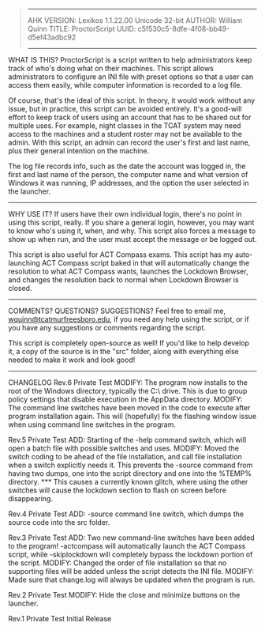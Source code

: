 > -----------------------------------------------------------------
> 
> AHK VERSION:	Lexikos 1.1.22.00 Unicode 32-bit
> AUTHOR:			William Quinn
> TITLE:			ProctorScript
> UUID:			c5f530c5-8dfe-4f08-bb49-d5ef43adbc92
> 
> ----------------------------------------------------------------

WHAT IS THIS?
ProctorScript is a script written to help administrators keep
track of who's doing what on their machines.  This script allows
administrators to configure an INI file with preset options
so that a user can access them easily, while computer information
is recorded to a log file.

Of course, that's the ideal of this script.  In theory, it would
work without any issue, but in practice, this script can be
avoided entirely.  It's a good-will effort to keep track of
users using an account that has to be shared out for multiple
uses.  For example, night classes in the TCAT system may need
access to the machines and a student roster may not be available
to the admin.  With this script, an admin can record the user's
first and last name, plus their general intention on the machine.

The log file records info, such as the date the account was logged
in, the first and last name of the person, the computer name
and what version of Windows it was running, IP addresses, and
the option the user selected in the launcher.

----------------------------------------------------------------

WHY USE IT?
If users have their own individual login, there's no point in
using this script, really.  If you share a general login, however,
you may want to know who's using it, when, and why.  This script
also forces a message to show up when run, and the user must accept
the message or be logged out.

This script is also useful for ACT Compass exams.  This script has
my auto-launching ACT Compass script baked in that will automatically
change the resolution to what ACT Compass wants, launches the
Lockdown Browser, and changes the resolution back to normal when
Lockdown Browser is closed.

----------------------------------------------------------------

COMMENTS?  QUESTIONS?  SUGGESTIONS?
Feel free to email me, wquinn@tcatmurfreesboro.edu, if you need
any help using the script, or if you have any suggestions or
comments regarding the script.

This script is completely open-source as well!  If you'd like to
help develop it, a copy of the source is in the "src" folder,
along with everything else needed to make it work and look good!

----------------------------------------------------------------

CHANGELOG
Rev.6 Private Test
	MODIFY: The program now installs to the root of the Windows
	directory, typically the C:\ drive.  This is due to group
	policy settings that disable execution in the AppData
	directory.
	MODIFY: The command line switches have been moved in the code
	to execute after program installation again.  This will
	(hopefully) fix the flashing window issue when using command
	line switches in the program.

Rev.5 Private Test
	ADD: Starting of the -help command switch, which will
	open a batch file with possible switches and uses.
	MODIFY: Moved the switch coding to be ahead of the file
	installation, and call file installation when a switch
	explicitly needs it.  This prevents the -source command from
	having two dumps, one into the script directory and one into
	the %TEMP% directory.
	*** This causes a currently known glitch, where using the
	other switches will cause the lockdown section to flash
	on screen before disappearing.

Rev.4 Private Test
	ADD: -source command line switch, which dumps the source
	code into the src folder.

Rev.3 Private Test
	ADD: Two new command-line switches have been added to the
	program! -actcompass will automatically launch the ACT
	Compass script, while -skiplockdown will completely bypass
	the lockdown portion of the script.
	MODIFY: Changed the order of file installation so that no
	supporting files will be added unless the script detects
	the INI file.
	MODIFY: Made sure that change.log will always be updated
	when the program is run.

Rev.2 Private Test
	MODIFY: Hide the close and minimize buttons on the launcher.

Rev.1 Private Test
	Initial Release